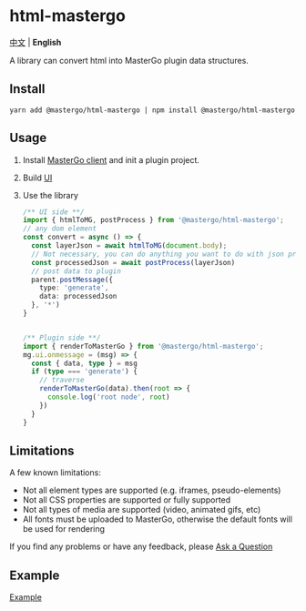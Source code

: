 # html-mastergo

[中文](./README.zh-CN.md) | **English**

A library can convert html into MasterGo plugin data structures.
## Install

```shell
yarn add @mastergo/html-mastergo | npm install @mastergo/html-mastergo
```

## Usage

1. Install [MasterGo client](https://mastergo.com/resource) and init a plugin project.

2. Build [UI](https://developers.mastergo.com/guide/setup.html#%E6%9E%84%E5%BB%BA%E7%94%A8%E6%88%B7%E7%95%8C%E9%9D%A2)

3. Use the library

   ```typescript
   /** UI side **/
   import { htmlToMG, postProcess } from '@mastergo/html-mastergo';
   // any dom element
   const convert = async () => {
     const layerJson = await htmlToMG(document.body);
     // Not necessary, you can do anything you want to do with json processed by the function htmlToMG. This is just one way to do it.
     const processedJson = await postProcess(layerJson)
     // post data to plugin
     parent.postMessage({
       type: 'generate',
       data: processedJson
     }, '*')
   }
   
   
   /** Plugin side **/
   import { renderToMasterGo } from '@mastergo/html-mastergo';
   mg.ui.onmessage = (msg) => {
     const { data, type } = msg
     if (type === 'generate') {
       // traverse
       renderToMasterGo(data).then(root => {
         console.log('root node', root)
       })
     }
   }
   ```

## Limitations

A few known limitations:

- Not all element types are supported (e.g. iframes, pseudo-elements)
- Not all CSS properties are supported or fully supported
- Not all types of media are supported (video, animated gifs, etc)
- All fonts must be uploaded to MasterGo, otherwise the default fonts will be used for rendering

If you find any problems or have any feedback, please [Ask a Question](https://github.com/mastergo-design/html-to-mastergo/issues/new)

## Example

[Example](./src/example/html-mg)